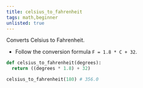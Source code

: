 ```yaml
---
title: celsius_to_fahrenheit
tags: math,beginner
unlisted: true
---
```


Converts Celsius to Fahrenheit.

- Follow the conversion formula `F = 1.8 * C + 32`.

```py
def celsius_to_fahrenheit(degrees):
  return ((degrees * 1.8) + 32)
```

```py
celsius_to_fahrenheit(180) # 356.0
```
